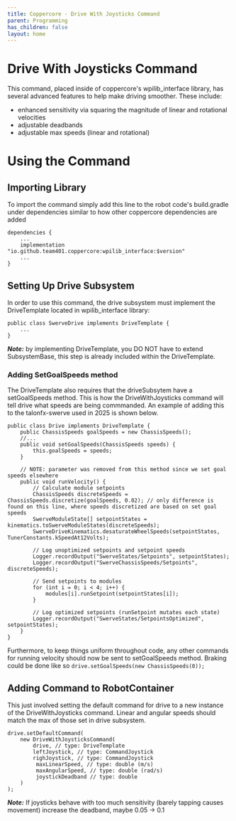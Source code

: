 ```yaml
---
title: Coppercore - Drive With Joysticks Command
parent: Programming
has_children: false
layout: home
---
```


# Drive With Joysticks Command
This command, placed inside of coppercore's wpilib_interface library, has several advanced features to help make driving smoother. These include:
- enhanced sensitivity via squaring the magnitude of linear and rotational velocities
- adjustable deadbands
- adjustable max speeds (linear and rotational)

# Using the Command
## Importing Library
To import the command simply add this line to the robot code's build.gradle under dependencies similar to how other coppercore dependencies are added
```
dependencies {
    ...
    implementation "io.github.team401.coppercore:wpilib_interface:$version"
    ...
}
```
## Setting Up Drive Subsystem
In order to use this command, the drive subsystem must implement the DriveTemplate located in wpilib_interface library:
```
public class SwerveDrive implements DriveTemplate {
    ...
}
```
***Note:*** by implementing DriveTemplate, you DO NOT have to extend SubsystemBase, this step is already included within the DriveTemplate. 

### Adding SetGoalSpeeds method
The DriveTemplate also requires that the driveSubsytem have a setGoalSpeeds method. This is how the DriveWithJoysticks command will tell drive what speeds are being commmanded. An example of adding this to the talonfx-swerve used in 2025 is shown below.
```
public class Drive implements DriveTemplate {
    public ChassisSpeeds goalSpeeds = new ChassisSpeeds();
    //...
    public void setGoalSpeeds(ChassisSpeeds speeds) {
        this.goalSpeeds = speeds;
    }

    // NOTE: parameter was removed from this method since we set goal speeds elsewhere
    public void runVelocity() { 
        // Calculate module setpoints
        ChassisSpeeds discreteSpeeds = ChassisSpeeds.discretize(goalSpeeds, 0.02); // only difference is found on this line, where speeds discretized are based on set goal speeds
        SwerveModuleState[] setpointStates = kinematics.toSwerveModuleStates(discreteSpeeds);
        SwerveDriveKinematics.desaturateWheelSpeeds(setpointStates, TunerConstants.kSpeedAt12Volts);

        // Log unoptimized setpoints and setpoint speeds
        Logger.recordOutput("SwerveStates/Setpoints", setpointStates);
        Logger.recordOutput("SwerveChassisSpeeds/Setpoints", discreteSpeeds);

        // Send setpoints to modules
        for (int i = 0; i < 4; i++) {
            modules[i].runSetpoint(setpointStates[i]);
        }

        // Log optimized setpoints (runSetpoint mutates each state)
        Logger.recordOutput("SwerveStates/SetpointsOptimized", setpointStates);
    }
}
```
Furthermore, to keep things uniform throughout code, any other commands for running velocity should now be sent to setGoalSpeeds method. Braking could be done like so `drive.setGoalSpeeds(new ChassisSpeeds(0));`

## Adding Command to RobotContainer
This just involved setting the default command for drive to a new instance of the DriveWithJoysticks command. Linear and angular speeds should match the max of those set in drive subsystem.
```
drive.setDefaultCommand(
    new DriveWithJoysticksCommand(
        drive, // type: DriveTemplate
        leftJoystick, // type: CommandJoystick
        righJoystick, // type: CommandJoystick
         maxLinearSpeed, // type: double (m/s)
         maxAngularSpeed, // type: double (rad/s)
         joystickDeadband // type: double
    )
);
```
***Note:*** If joysticks behave with too much sensitivity (barely tapping causes movement) increase the deadband, maybe 0.05 -> 0.1
